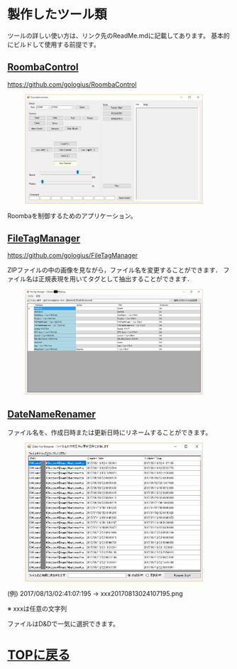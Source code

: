 # 製作したツール類
ツールの詳しい使い方は、リンク先のReadMe.mdに記載してあります。
基本的にビルドして使用する前提です。

## [RoombaControl](https://github.com/gologius/RoombaControl)
https://github.com/gologius/RoombaControl

<figure>
<img src="https://github.com/gologius/RoombaControl/blob/master/screenshot.png" width="400px">
<figcaption></figcaption>
</figure>

Roombaを制御するためのアプリケーション。

## [FileTagManager](https://github.com/gologius/FileTagManager)
https://github.com/gologius/FileTagManager

ZIPファイルの中の画像を見ながら，ファイル名を変更することができます．
ファイル名は正規表現を用いてタグとして抽出することができます．

<figure>
<img src="https://github.com/gologius/FileTagManager/blob/master/screenshots/1.png" width="400px">
<figcaption></figcaption>
</figure>

## [DateNameRenamer](https://github.com/gologius/DateNameRenamer)
ファイル名を、作成日時または更新日時にリネームすることができます。

<figure>
<img src="https://github.com/gologius/DateNameRenamer/blob/master/screenshot.png" width="400px">
<figcaption></figcaption>
</figure>

(例) 2017/08/13/02:41:07:195 -> xxx20170813024107195.png

※ xxxは任意の文字列

ファイルはD&Dで一気に選択できます。

# [TOPに戻る](index.md)
